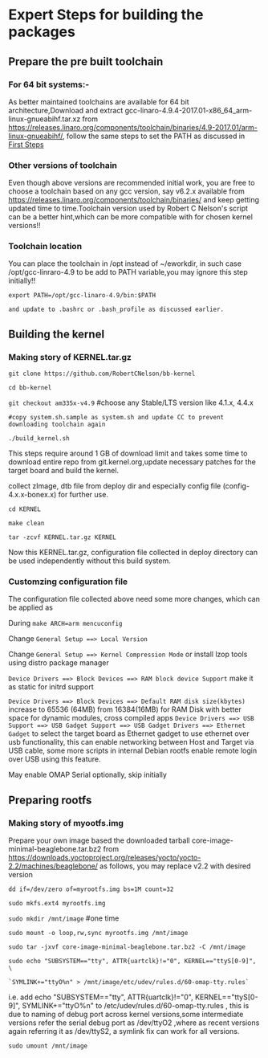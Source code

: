 # Expert Steps for building the packages 

## Prepare the pre built toolchain

### For 64 bit systems:-
As better maintained toolchains are available for 64 bit architecture,Download and extract gcc-linaro-4.9.4-2017.01-x86_64_arm-linux-gnueabihf.tar.xz from https://releases.linaro.org/components/toolchain/binaries/4.9-2017.01/arm-linux-gnueabihf/, follow the same steps to set the PATH as discussed in [First Steps](01-simple.md)
 
### Other versions of toolchain
Even though above versions are recommended initial work, you are free to choose a toolchain based on any gcc version, say v6.2.x available from https://releases.linaro.org/components/toolchain/binaries/ and keep getting updated time to time.Toolchain version used by Robert C Nelson's script can be a better hint,which can be more compatible with for chosen kernel versions!!

### Toolchain location
  You can place the toolchain in /opt instead of ~/eworkdir, in such case /opt/gcc-linraro-4.9 to be add to PATH variable,you may ignore this step initially!!

   `export PATH=/opt/gcc-linaro-4.9/bin:$PATH`

    and update to .bashrc or .bash_profile as discussed earlier.
    
## Building the kernel

### Making story of KERNEL.tar.gz

`git clone https://github.com/RobertCNelson/bb-kernel`

`cd bb-kernel`

`git checkout am335x-v4.9`   #choose any Stable/LTS version like 4.1.x, 4.4.x 

`#copy system.sh.sample as system.sh and update CC to prevent downloading toolchain again`

`./build_kernel.sh`

This steps require around 1 GB of download limit and takes some time to download entire repo from git.kernel.org,update necessary patches for the target board and build the kernel.

collect zImage, dtb file from deploy dir and especially config file (config-4.x.x-bonex.x) for further use.

`cd KERNEL`

`make clean`

`tar -zcvf KERNEL.tar.gz KERNEL`

Now this KERNEL.tar.gz, configuration file collected in deploy directory can be used independently without this build system.

### Customzing configuration file

The configuration file collected above need some more changes, which can be applied as

During `make ARCH=arm mencuconfig`

Change `General Setup ==> Local Version`

Change `General Setup ==> Kernel Compression Mode` or install lzop tools using distro package manager

`Device Drivers ==> Block Devices ==> RAM block device Support` make it as static for initrd support

`Device Drivers ==> Block Devices ==> Default RAM disk size(kbytes)`  increase to 65536 (64MB) from 16384(16MB) for RAM Disk with better space for dynamic modules, cross compiled apps
`Device Drivers ==> USB Support ==> USB Gadget Support ==> USB Gadget Drivers ==> Ethernet Gadget`
to select the target board as Ethernet gadget to use ethernet over usb functionality, this can enable networking between Host and Target via USB cable, some more scripts in internal Debian rootfs enable remote login over USB using this feature.

May enable OMAP Serial optionally, skip initially 

## Preparing rootfs

### Making story of myootfs.img

Prepare your own image based the downloaded tarball core-image-minimal-beaglebone.tar.bz2 from https://downloads.yoctoproject.org/releases/yocto/yocto-2.2/machines/beaglebone/ as follows, you may replace v2.2 with desired version

`dd if=/dev/zero of=myrootfs.img bs=1M count=32`

`sudo mkfs.ext4 myrootfs.img`                          

`sudo mkdir /mnt/image`                                #one time           

`sudo mount -o loop,rw,sync myrootfs.img /mnt/image`

`sudo tar -jxvf core-image-minimal-beaglebone.tar.bz2 -C /mnt/image`

`sudo echo "SUBSYSTEM=="tty", ATTR{uartclk}!="0", KERNEL=="ttyS[0-9]", \`

    `SYMLINK+="ttyO%n" > /mnt/image/etc/udev/rules.d/60-omap-tty.rules`

i.e. add echo "SUBSYSTEM=="tty", ATTR{uartclk}!="0", KERNEL=="ttyS[0-9]", SYMLINK+="ttyO%n" to /etc/udev/rules.d/60-omap-tty.rules , this is due to naming of debug port across kernel versions,some intermediate versions refer the serial debug port as /dev/ttyO2 ,where as recent versions again referring it as /dev/ttyS2, a symlink fix can work for all versions.

`sudo umount /mnt/image`





